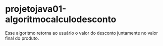 # projetojava01-algoritmocalculodesconto
Esse algoritmo retorna ao usuário o valor do desconto juntamente no valor final do produto.  
